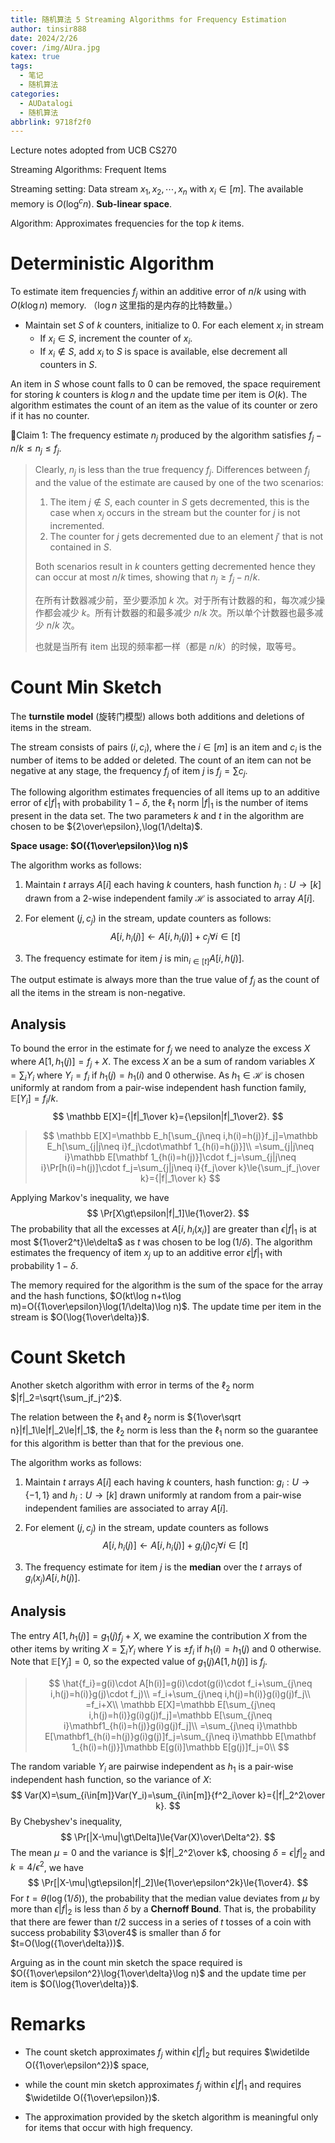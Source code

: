 ```yaml
---
title: 随机算法 5 Streaming Algorithms for Frequency Estimation
author: tinsir888
date: 2024/2/26
cover: /img/AUra.jpg
katex: true
tags:
  - 笔记
  - 随机算法
categories:
  - AUDatalogi
  - 随机算法
abbrlink: 9718f2f0
---
```


Lecture notes adopted from UCB CS270

Streaming Algorithms: Frequent Items

Streaming setting: Data stream $x_1,x_2,\cdots,x_n$ with $x_i\in[m]$. The available memory is $O(\log^cn)$. **Sub-linear space**.

Algorithm: Approximates frequencies for the top $k$ items.

# Deterministic Algorithm

To estimate item frequencies $f_j$ within an additive error of $n/k$ using with $O(k\log n)$ memory. （$\log n$ 这里指的是内存的比特数量。）

- Maintain set $S$ of $k$ counters, initialize to $0$. For each element $x_i$ in stream
  - If $x_i\in S$, increment the counter of $x_i$.
  - If $x_i\not\in S$, add $x_i$ to $S$ is space is available, else decrement all counters in $S$.

An item in $S$ whose count falls to $0$ can be removed, the space requirement for storing $k$ counters is $k\log n$ and the update time per item is $O(k)$. The algorithm estimates the count of an item as the value of its counter or zero if it has no counter.

:thinking:Claim 1: The frequency estimate $n_j$ produced by the algorithm satisfies $f_j-n/k\le n_j\le f_j$.

> Clearly, $n_j$ is less than the true frequency $f_j$. Differences between $f_j$ and the value of the estimate are caused by one of the two scenarios:
>
> 1. The item $j\not\in S$, each counter in $S$ gets decremented, this is the case when $x_j$ occurs in the stream but the counter for $j$ is not incremented.
> 2. The counter for $j$ gets decremented due to an element $j'$ that is not contained in $S$.
>
> Both scenarios result in $k$ counters getting decremented hence they can occur at most $n/k$ times, showing that $n_j\ge f_j-n/k$.
>
> 在所有计数器减少前，至少要添加 $k$ 次。对于所有计数器的和，每次减少操作都会减少 $k$。所有计数器的和最多减少 $n/k$ 次。所以单个计数器也最多减少 $n/k$ 次。
>
> 也就是当所有 item 出现的频率都一样（都是 $n/k$）的时候，取等号。

# Count Min Sketch

The **turnstile model** (旋转门模型) allows both additions and deletions of items in the stream.

The stream consists of pairs $(i,c_i)$, where the $i\in[m]$ is an item and $c_i$ is the number of items to be added or deleted. The count of an item can not be negative at any stage, the frequency $f_j$ of item $j$ is $f_j=\sum c_j$.

The following algorithm estimates frequencies of all items up to an additive error of $\epsilon|f|_1$ with probability $1-\delta$, the $\ell_1$ norm $|f|_1$ is the number of items present in the data set. The two parameters $k$ and $t$ in the algorithm are chosen to be ${2\over\epsilon},\log(1/\delta)$.

**Space usage: $O({1\over\epsilon}\log n)$**

The algorithm works as follows:

1. Maintain $t$ arrays $A[i]$ each having $k$ counters, hash function $h_i:U\rightarrow[k]$ drawn from a $2$-wise independent family $\mathcal H$ is associated to array $A[i]$.

2. For element $(j,c_j)$ in the stream, update counters as follows:
   $$
   A[i,h_i(j)]\gets A[i,h_i(j)]+c_j\forall i\in[t]
   $$

3. The frequency estimate for item $j$ is $\min_{i\in[t]}A[i,h(j)]$.

The output estimate is always more than the true value of $f_j$ as the count of all the items in the stream is non-negative.

## Analysis

To bound the error in the estimate for $f_j$ we need to analyze the excess $X$ where $A[1,h_1(j)]=f_j+X$. The excess $X$ an be a sum of random variables $X=\sum_iY_i$ where $Y_i=f_i$ if $h_1(j)=h_1(i)$ and $0$ otherwise. As $h_1\in\mathcal H$ is chosen uniformly at random from a pair-wise independent hash function family, $\mathbb E[Y_i]=f_i/k$.
$$
\mathbb E[X]={|f|_1\over k}={\epsilon|f|_1\over2}.
$$
> $$
> \mathbb E[X]=\mathbb E_h[\sum_{j\neq i,h(i)=h(j)}f_j]=\mathbb E_h[\sum_{j|j\neq i}f_j\cdot\mathbf 1_{h(i)=h(j)}]\\
> =\sum_{j|j\neq i}\mathbb E[\mathbf 1_{h(i)=h(j)}]\cdot f_j=\sum_{j|j\neq i}\Pr[h(i)=h(j)]\cdot f_j=\sum_{j|j\neq i}{f_j\over k}\le{\sum_jf_j\over k}={|f|_1\over k}
> $$

Applying Markov's inequality, we have
$$
\Pr[X\gt\epsilon|f|_1]\le{1\over2}.
$$
The probability that all the excesses at $A[i,h_i(x_i)]$ are greater than $\epsilon|f|_1$ is at most ${1\over2^t}\le\delta$ as $t$ was chosen to be $\log(1/\delta)$. The algorithm estimates the frequency of item $x_j$ up to an additive error $\epsilon|f|_1$ with probability $1-\delta$.

The memory required for the algorithm is the sum of the space for the array and the hash functions, $O(kt\log n+t\log m)=O({1\over\epsilon}\log(1/\delta)\log n)$. The update time per item in the stream is $O(\log{1\over\delta})$.

# Count Sketch

Another sketch algorithm with error in terms of the $\ell_2$ norm $|f|_2=\sqrt{\sum_jf_j^2}$.

The relation between the $\ell_1$ and $\ell_2$ norm is ${1\over\sqrt n}|f|_1\le|f|_2\le|f|_1$, the $\ell_2$ norm is less than the $\ell_1$ norm so the guarantee for this algorithm is better than that for the previous one.

The algorithm works as follows:

1. Maintain $t$ arrays $A[i]$ each having $k$ counters, hash function: $g_i:U\rightarrow\{-1,1\}$ and $h_i:U\rightarrow[k]$ drawn uniformly at random from a pair-wise independent families are associated to array $A[i]$.

2. For element $(j,c_j)$ in the stream, update counters as follows
   $$
   A[i,h_i(j)]\gets A[i,h_i(j)]+g_i(j)c_j\forall i\in[t]
   $$

3. The frequency estimate for item $j$ is the **median** over the $t$ arrays of $g_i(x_j)A[i,h(j)]$.

## Analysis

The entry $A[1,h_1(j)]=g_1(j)f_j+X$, we examine the contribution $X$ from the other items by writing $X=\sum_iY_i$ where $Y$ is $\pm f_i$ if $h_1(i)=h_1(j)$ and $0$ otherwise. Note that $\mathbb E[Y_j]=0$, so the expected value of $g_1(j)A[1,h(j)]$ is $f_j$.

> $$
> \hat{f_i}=g(i)\cdot A[h(i)]=g(i)\cdot(g(i)\cdot f_i+\sum_{j\neq i,h(j)=h(i)}g(j)\cdot f_j)\\
> =f_i+\sum_{j\neq i,h(j)=h(i)}g(i)g(j)f_j\\
> =f_i+X\\
> \mathbb E[X]=\mathbb E[\sum_{j\neq i,h(j)=h(i)}g(i)g(j)f_j]=\mathbb E[\sum_{j\neq i}\mathbf1_{h(i)=h(j)}g(i)g(j)f_j]\\
> =\sum_{j\neq i}\mathbb E[\mathbf1_{h(i)=h(j)}g(i)g(j)]f_j=\sum_{j\neq i}\mathbb E[\mathbf 1_{h(i)=h(j)}]\mathbb E[g(i)]\mathbb E[g(j)]f_j=0\\
> $$

The random variable $Y_i$ are pairwise independent as $h_1$ is a pair-wise independent hash function, so the variance of $X$:
$$
Var(X)=\sum_{i\in[m]}Var(Y_i)=\sum_{i\in[m]}{f^2_i\over k}={|f|_2^2\over k}.
$$
By Chebyshev's inequality,
$$
\Pr[|X-\mu|\gt\Delta]\le{Var(X)\over\Delta^2}.
$$
The mean $\mu=0$ and the variance is $|f|_2^2\over k$, choosing $\delta=\epsilon|f|_2$ and $k=4/\epsilon^2$, we have
$$
\Pr[|X-\mu|\gt\epsilon|f|_2]\le{1\over\epsilon^2k}\le{1\over4}.
$$
For $t=\theta(\log(1/\delta))$, the probability that the median value deviates from $\mu$ by more than $\epsilon|f|_2$ is less than $\delta$ by a **Chernoff Bound**. That is, the probability that there are fewer than $t/2$ success in a series of $t$ tosses of a coin with success probability $3\over4$ is smaller than $\delta$ for $t=O(\log({1\over\delta}))$.

Arguing as in the count min sketch the space required is $O({1\over\epsilon^2}\log{1\over\delta}\log n)$ and the update time per item is $O(\log{1\over\delta})$.

# Remarks

- The count sketch approximates $f_j$ within $\epsilon|f|_2$ but requires $\widetilde O({1\over\epsilon^2})$ space,

- while the count min sketch approximates $f_j$ within $\epsilon|f|_1$ and requires $\widetilde O({1\over\epsilon})$.

- The approximation provided by the sketch algorithm is meaningful only for items that occur with high frequency.